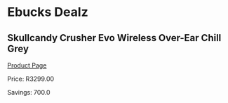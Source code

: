 
# Ebucks Dealz
## Skullcandy Crusher Evo Wireless Over-Ear Chill Grey
[Product Page](https://www.ebucks.com/web/shop/productSelected.do?prodId=1165847679&catId=375509364)

Price: R3299.00

Savings: 700.0


	